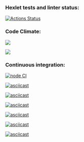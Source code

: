 ### Hexlet tests and linter status:
[![Actions Status](https://github.com/heavylad/frontend-project-lvl2/workflows/hexlet-check/badge.svg)](https://github.com/heavylad/frontend-project-lvl2/actions)


### Code Climate:
<a href="https://codeclimate.com/github/heavylad/frontend-project-lvl2/maintainability"><img src="https://api.codeclimate.com/v1/badges/7c81036e482ec627ad45/maintainability" /></a>

<a href="https://codeclimate.com/github/heavylad/frontend-project-lvl2/test_coverage"><img src="https://api.codeclimate.com/v1/badges/7c81036e482ec627ad45/test_coverage" /></a>


### Continuous integration:
[![node CI](https://github.com/heavylad/frontend-project-lvl2/actions/workflows/nodejs.yml/badge.svg)](https://github.com/heavylad/frontend-project-lvl2/actions/workflows/nodejs.yml)


[![asciicast](https://asciinema.org/a/507114.svg)](https://asciinema.org/a/507114)

[![asciicast](https://asciinema.org/a/507115.svg)](https://asciinema.org/a/507115)

[![asciicast](https://asciinema.org/a/508210.svg)](https://asciinema.org/a/508210)

[![asciicast](https://asciinema.org/a/508211.svg)](https://asciinema.org/a/508211)

[![asciicast](https://asciinema.org/a/508458.svg)](https://asciinema.org/a/508458)

[![asciicast](https://asciinema.org/a/508460.svg)](https://asciinema.org/a/508460)